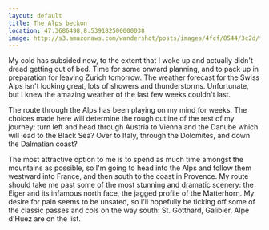 ```yaml
---
layout: default
title: The Alps beckon
location: 47.3686498,8.539182500000038
image: http://s3.amazonaws.com/wandershot/posts/images/4fcf/8544/3c2d/f000/0300/007e/original/2012-06-06.jpg?1339000132
---
```

My cold has subsided now, to the extent that I woke up and actually didn't dread getting out of bed. Time for some onward planning, and to pack up in preparation for leaving Zurich tomorrow. The weather forecast for the Swiss Alps isn't looking great, lots of showers and thunderstorms. Unfortunate, but I knew the amazing weather of the last few weeks couldn't last.

The route through the Alps has been playing on my mind for weeks. The choices made here will determine the rough outline of the rest of my journey: turn left and head through Austria to Vienna and the Danube which will lead to the Black Sea? Over to Italy, through the Dolomites, and down the Dalmatian coast?

The most attractive option to me is to spend as much time amongst the mountains as possible, so I'm going to head into the Alps and follow them westward into France, and then south to the coast in Provence. My route should take me past some of the most stunning and dramatic scenery: the Eiger and its infamous north face, the jagged profile of the Matterhorn. My desire for pain seems to be unsated, so I'll hopefully be ticking off some of the classic passes and cols on the way south: St. Gotthard, Galibier, Alpe d'Huez are on the list.
